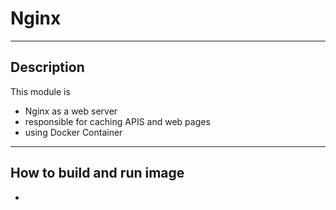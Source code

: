 # Nginx

---

## Description

This module is
- Nginx as a web server
- responsible for caching APIS and web pages
- using Docker Container

---

##  How to build and run image

- 
